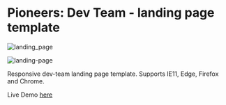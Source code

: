 # Pioneers: Dev Team - landing page template

![landing_page](https://user-images.githubusercontent.com/8030614/95029742-15d31600-06b3-11eb-8981-f31e88fa8afe.gif)

![landing-page](https://user-images.githubusercontent.com/8030614/87886588-231f2380-ca27-11ea-9943-e4588bb08f51.png)

Responsive dev-team landing page template.
Supports IE11, Edge, Firefox and Chrome.

Live Demo [here](https://nadavshaar.github.io/landing-page-template/)
